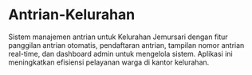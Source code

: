 # Antrian-Kelurahan
Sistem manajemen antrian untuk Kelurahan Jemursari dengan fitur panggilan antrian otomatis, pendaftaran antrian, tampilan nomor antrian real-time, dan dashboard admin untuk mengelola sistem. Aplikasi ini meningkatkan efisiensi pelayanan warga di kantor kelurahan.
